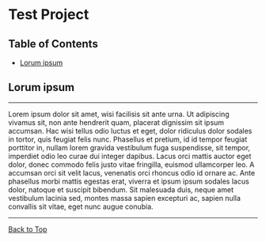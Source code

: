 # Test Project

## Table of Contents
- [Lorum ipsum](#lorum-ipsum)

## Lorum ipsum
******************************************************************
Lorem ipsum dolor sit amet, wisi facilisis sit ante urna. Ut adipiscing vivamus sit, non ante hendrerit quam, placerat dignissim sit ipsum accumsan. Hac wisi tellus odio luctus et eget, dolor ridiculus dolor sodales in tortor, quis feugiat felis nunc. Phasellus et pretium, id id tempor feugiat porttitor in, nullam lorem gravida vestibulum fuga suspendisse, sit tempor, imperdiet odio leo curae dui integer dapibus. Lacus orci mattis auctor eget dolor, donec commodo felis justo vitae fringilla, euismod ullamcorper leo. A accumsan orci sit velit lacus, venenatis orci rhoncus odio id ornare ac. Ante phasellus morbi mattis egestas erat, viverra et ipsum ipsum sodales lacus dolor, natoque et suscipit bibendum. Sit malesuada duis, neque amet vestibulum lacinia sed, montes massa sapien excepturi ac, sapien nulla convallis sit vitae, eget nunc augue conubia.

******************************************************************

[Back to Top](#test-project)
